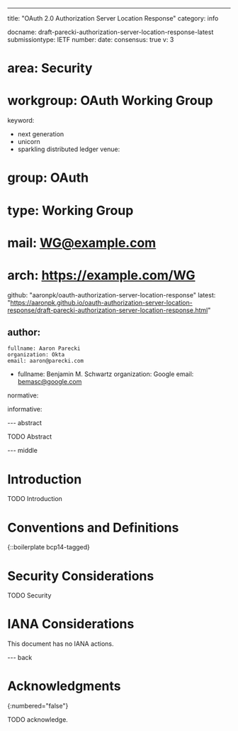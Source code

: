 ---
title: "OAuth 2.0 Authorization Server Location Response"
category: info

docname: draft-parecki-authorization-server-location-response-latest
submissiontype: IETF
number:
date:
consensus: true
v: 3
# area: Security
# workgroup: OAuth Working Group
keyword:
 - next generation
 - unicorn
 - sparkling distributed ledger
venue:
#  group: OAuth
#  type: Working Group
#  mail: WG@example.com
#  arch: https://example.com/WG
  github: "aaronpk/oauth-authorization-server-location-response"
  latest: "https://aaronpk.github.io/oauth-authorization-server-location-response/draft-parecki-authorization-server-location-response.html"

author:
  -
    fullname: Aaron Parecki
    organization: Okta
    email: aaron@parecki.com
  -
    fullname: Benjamin M. Schwartz
    organization: Google
    email: bemasc@google.com

normative:

informative:


--- abstract

TODO Abstract


--- middle

# Introduction

TODO Introduction


# Conventions and Definitions

{::boilerplate bcp14-tagged}


# Security Considerations

TODO Security


# IANA Considerations

This document has no IANA actions.


--- back

# Acknowledgments
{:numbered="false"}

TODO acknowledge.
